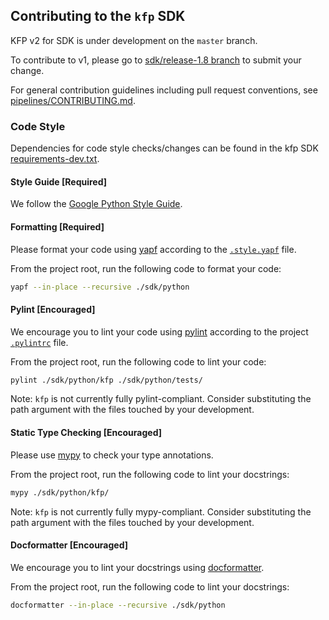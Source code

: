 ## Contributing to the `kfp` SDK
KFP v2 for SDK is under development on the `master` branch.

To contribute to v1, please go to [sdk/release-1.8 branch](https://github.com/kubeflow/pipelines/tree/sdk/release-1.8) to submit your change. 

For general contribution guidelines including pull request conventions, see [pipelines/CONTRIBUTING.md](https://github.com/kubeflow/pipelines/blob/master/CONTRIBUTING.md).

### Code Style
Dependencies for code style checks/changes can be found in the kfp SDK [requirements-dev.txt](https://github.com/kubeflow/pipelines/blob/master/sdk/python/requirements-dev.txt).


#### Style Guide [Required]
We follow the [Google Python Style Guide](https://google.github.io/styleguide/pyguide.html).

#### Formatting [Required]
Please format your code using [yapf](https://github.com/google/yapf) according to the [`.style.yapf`](https://github.com/kubeflow/pipelines/blob/master/.style.yapf) file.

From the project root, run the following code to format your code:
```sh
yapf --in-place --recursive ./sdk/python
```

#### Pylint [Encouraged]
We encourage you to lint your code using [pylint](https://pylint.org/) according to the project [`.pylintrc`](https://github.com/kubeflow/pipelines/blob/master/.pylintrc) file.

From the project root, run the following code to lint your code:
```sh
pylint ./sdk/python/kfp ./sdk/python/tests/
```

Note: `kfp` is not currently fully pylint-compliant. Consider substituting the path argument with the files touched by your development.

#### Static Type Checking [Encouraged]
Please use [mypy](https://mypy.readthedocs.io/en/stable/) to check your type annotations.

From the project root, run the following code to lint your docstrings:
```sh
mypy ./sdk/python/kfp/
```
Note: `kfp` is not currently fully mypy-compliant. Consider substituting the path argument with the files touched by your development.

#### Docformatter [Encouraged]
We encourage you to lint your docstrings using [docformatter](https://github.com/PyCQA/docformatter).

From the project root, run the following code to lint your docstrings:
```sh
docformatter --in-place --recursive ./sdk/python
```
